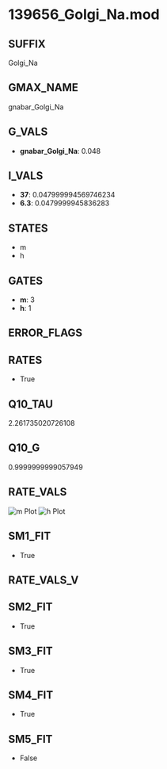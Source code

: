 # 139656_Golgi_Na.mod

## SUFFIX

Golgi_Na

## GMAX_NAME

gnabar_Golgi_Na

## G_VALS

- **gnabar_Golgi_Na**: 0.048

## I_VALS

- **37**: 0.047999994569746234
- **6.3**: 0.0479999945836283

## STATES

- m
- h

## GATES

- **m**: 3
- **h**: 1

## ERROR_FLAGS


## RATES

- True

## Q10_TAU

2.261735020726108

## Q10_G

0.9999999999057949

## RATE_VALS

![m Plot](/Users/pbozelos/Dropbox/icg-Chai-Panos/supermodels/output_markdown_files/Na/139656_Golgi_Na.mod/images/m.png)
![h Plot](/Users/pbozelos/Dropbox/icg-Chai-Panos/supermodels/output_markdown_files/Na/139656_Golgi_Na.mod/images/h.png)

## SM1_FIT

- True

## RATE_VALS_V

## SM2_FIT

- True

## SM3_FIT

- True

## SM4_FIT

- True

## SM5_FIT

- False

